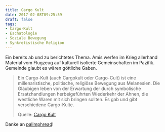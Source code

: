 ```yaml
---
title: Cargo Kult
date: 2017-02-08T09:25:59
draft: false
tags:
- Cargo-Kult
- Eschatologie
- Soziale Bewegung
- Synkretistische Religion
---
```


Ein bereits ab und zu berichtetes Thema. Amis werfen im Krieg allerhand
Material vom Flugzeug auf kulturell isolierte Gemeinschaften im Pazifik.
Gemeinde glaubt es wären göttliche Gaben.

> Ein Cargo-Kult (auch Cargokult oder Cargo-Cult) ist eine
> millenaristische, politische, religiöse Bewegung aus Melanesien. Die
> Gläubigen leben von der Erwartung der durch symbolische Ersatzhandlungen
> herbeigeführten Wiederkehr der Ahnen, die westliche Waren mit sich
> bringen sollten. Es gab und gibt verschiedene Cargo-Kulte.
>
> Quelle: [Cargo Kult](https://de.wikipedia.org/wiki/Cargo-Kult)

Danke an [palimphread](https://twitter.com/palimphread)!
